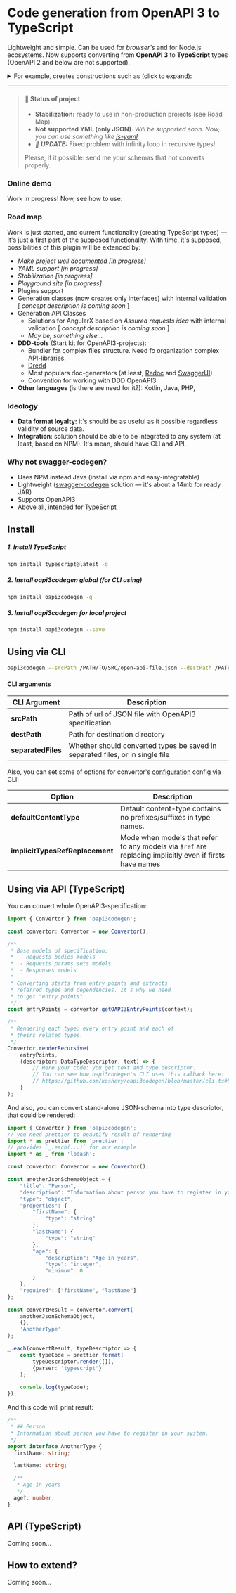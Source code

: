 # Code generation from OpenAPI 3 to TypeScript

Lightweight and simple. Can be used for *browser's* and for Node.js ecosystems.
Now supports converting from **OpenAPI 3** to **TypeScript** types (OpenAPI 2 and below are not supported).

<details>
<summary>For example, creates constructions such as (click to expand):</summary>

```typescript
/**
 * Typical 401 response
 */
export interface HttpErrorUnauthorized {
  /**
   * Error message
   */
  message: string;

  /**
   * Data appropriate to
   * [WWW-Authenticate](https://tools.ietf.org/html/rfc7235#section-3.1).
   */
  wwwAuthenticate?: {
    /**
     * Prompt to authenticate
     */
    title: string;

    /**
     * Kind of authorization user has to use
     */
    type: string;

    /**
     * Type of authority ("barrier" or etc.)
     */
    realm: string;
  };
}

export interface GetParametersMeta_response401
  extends HttpErrorUnauthorized {

  /**
   * Error message
   */
  message: string;

  /**
   * Data appropriate to
   * [WWW-Authenticate](https://tools.ietf.org/html/rfc7235#section-3.1).
   */
  wwwAuthenticate?: {
    /**
     * Prompt to authenticate
     */
    title: string;

    /**
     * Kind of authorization user has to use
     */
    type: string;

    /**
     * Type of authority ("barrier" or etc.)
     */
    realm: string;
  };
}

/**
 * Kind of request error: syntax or semantic. Syntax error means the
 * application logic error, semantics — error of data, that contragent
 * inputs.
 */
export enum HttpErrorBadRequestTypeEnum {
  Syntax = "syntax",
  Semantic = "semantic"
}

/**
 * Typical response one Bad Request Error (400)
 */
export interface HttpErrorBadRequest {
  /**
   * Common error message
   */
  message: string;

  /**
   * Kind of request error: syntax or semantic. Syntax error means the
   * application logic error, semantics — error of data, that contragent
   * inputs.
   */
  type?: HttpErrorBadRequestTypeEnum;

  /**
   * Explained description of error
   */
  description?: string;

  /**
   * Additional list of errors with JSON-pointers
   */
  errors?: Array<{
    originalMessage: string;

    message?: string;

    jsonPointer: string;
  }>;
}

/**
 * ## MetaDataView
 * MetaData helps decide what the method has to use to
 * interpret and render parameter or category of parameters.
 */
export type GetParametersMeta_response200 = Array<Category | Parameter>;

```
</details>

-----

> #### 🚦 Status of project
> - **Stabilization:** ready to use in non-production projects (see Road Map).
> - **Not supported YML (only JSON)**. *Will be supported soon. Now, you can use something like [js-yaml](https://www.npmjs.com/package/js-yaml)*
> - ***🐞 UPDATE:*** Fixed problem with infinity loop in recursive types!
>
> Please, if it possible: send me your schemas that not converts properly.

### Online demo

Work in progress! Now, see how to use.

### Road map

Work is just started, and current functionality (creating TypeScript types) —
It's just a first part of the supposed functionality.
With time, it's supposed, possibilities of this plugin will be extended by:

- *Make project well documented [in progress]*
- *YAML support [in progress]*
- *Stabilization [in progress]*
- *Playground site [in progress]*
- Plugins support
- Generation classes (now creates only interfaces) with internal validation [ *concept description is coming soon* ]
- Generation API Classes
    - Solutions for AngularX based on *Assured requests idea* with internal validation [ *concept description is coming soon* ]
    - *May be, something else...*
- **DDD-tools** (Start kit for OpenAPI3-projects):
    - Bundler for complex files structure. Need fo organization complex API-libraries.
    - [Dredd](https://www.npmjs.com/package/dredd)
    - Most populars doc-generators (at least, [Redoc](https://www.npmjs.com/package/redoc) and [SwaggerUI](https://www.npmjs.com/package/swagger-ui))
    - Convention for working with DDD OpenAPI3
- **Other languages** (is there are need for it?): Kotlin, Java, PHP, 

### Ideology

- **Data format loyalty:** it's should be as useful as it possible regardless validity of source data.
- **Integration**: solution should be able to be integrated to any system (at least, based on NPM). It's mean, should have CLI and API.

### Why not swagger-codegen?

- Uses NPM instead Java (install via npm and easy-integratable)
- Lightweight ([swagger-codegen](https://github.com/swagger-api/swagger-codegen) solution — it's about a 14mb for ready JAR)
- Supports OpenAPI3
- Above all, intended for TypeScript 

## Install

##### 1. Install TypeScript

```sh
npm install typescript@latest -g
``` 

##### 2. Install oapi3codegen global (for CLI using)

```sh
npm install oapi3codegen -g
``` 

##### 3. Install oapi3codegen for local project

```sh
npm install oapi3codegen --save
``` 

## Using via CLI

```sh
oapi3codegen --srcPath /PATH/TO/SRC/open-api-file.json --destPath /PATH/TO/DEST --separatedFiles true
```

#### CLI arguments

| CLI Argument       | Description                                                                   |
|--------------------|-------------------------------------------------------------------------------|
| **srcPath**        | Path of url of JSON file with OpenAPI3 specification                          |
| **destPath**       | Path for destination directory                                                |
| **separatedFiles** | Whether should converted types be saved in separated files, or in single file |

Also, you can set some of options for convertor's [configuration](https://github.com/koshevy/oapi3codegen/blob/master/core/config.ts#L99)
config via CLI:

| Option                          | Description                                                                   |
|---------------------------------|-------------------------------------------------------------------------------|
| **defaultContentType**          | Default content-type contains no prefixes/suffixes in type names.             |
| **implicitTypesRefReplacement** | Mode when models that refer to any models via `$ref` are replacing implicitly even if firsts have names |

## Using via API (TypeScript)

You can convert whole OpenAPI3-specification:

```typescript
import { Convertor } from 'oapi3codegen';

const convertor: Convertor = new Convertor();

/**
 * Base models of specification:
 *  - Requests bodies models
 *  - Requests params sets models
 *  - Responses models
 *
 * Converting starts from entry points and extracts
 * referred types and dependencies. It s why we need
 * to get "entry points". 
 */
const entryPoints = convertor.getOAPI3EntryPoints(context);

/**
 * Rendering each type: every entry point and each of
 * theirs related types.
 */
Convertor.renderRecursive(
    entryPoints,
    (descriptor: DataTypeDescriptor, text) => {
        // Here your code: you get text and type descriptor.
        // You can see how oapi3codegen's CLI uses this calback here:
        // https://github.com/koshevy/oapi3codegen/blob/master/cli.ts#L73
    }
);
```

And also, you can convert stand-alone JSON-schema into type descriptor,
that could be rendered:

```typescript
import { Convertor } from 'oapi3codegen';
// you need prettier to beautify result of rendering
import * as prettier from 'prettier';
// provides `_.each(...)` for our example
import * as _ from 'lodash';

const convertor: Convertor = new Convertor();

const anotherJsonSchemaObject = {
    "title": "Person",
    "description": "Information about person you have to register in your system.",
    "type": "object",
    "properties": {
        "firstName": {
            "type": "string"
        },
        "lastName": {
            "type": "string"
        },
        "age": {
            "description": "Age in years",
            "type": "integer",
            "minimum": 0
        }
    },
    "required": ["firstName", "lastName"]
};

const convertResult = convertor.convert(
    anotherJsonSchemaObject,
    {},
    'AnotherType'
);

_.each(convertResult, typeDescriptor => {
    const typeCode = prettier.format(
        typeDescriptor.render([]),
        {parser: 'typescript'}
    );

    console.log(typeCode);
});

```

And this code will print result:

```typescript
/**
 * ## Person
 * Information about person you have to register in your system.
 */
export interface AnotherType {
  firstName: string;

  lastName: string;

  /**
   * Age in years
   */
  age?: number;
}
```

## API (TypeScript)

Coming soon...

## How to extend?

Coming soon...